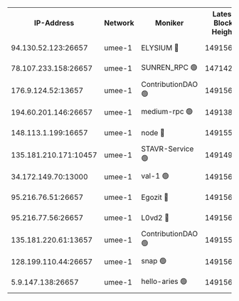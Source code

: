 


<table><tr><th>IP-Address</th><th>Network</th><th>Moniker</th><th>Latest Block Height</th><th>Earliest Block Height</th><th>Catching Up</th><th>Tx Index</th><th>Voting Power</th><th>Scan Time</th></tr><tr><td>94.130.52.123:26657</td><td>umee-1</td><td>ELYSIUM 🔴</td><td>14915659</td><td>3216011</td><td>False</td><td>off</td><td>27034524</td><td>2024-11-26T07:54:06.415275781UTC</td></tr><tr><td>78.107.233.158:26657</td><td>umee-1</td><td>SUNREN_RPC 🟢</td><td>14714211</td><td>13338194</td><td>False</td><td>on</td><td>0</td><td>2024-11-26T07:51:39.410154629UTC</td></tr><tr><td>176.9.124.52:13657</td><td>umee-1</td><td>ContributionDAO 🟢</td><td>14915630</td><td>13924595</td><td>False</td><td>on</td><td>0</td><td>2024-11-26T07:51:24.296637852UTC</td></tr><tr><td>194.60.201.146:26657</td><td>umee-1</td><td>medium-rpc 🟢</td><td>14913818</td><td>14648126</td><td>False</td><td>on</td><td>0</td><td>2024-11-26T07:48:50.904425483UTC</td></tr><tr><td>148.113.1.199:16657</td><td>umee-1</td><td>node 🔴</td><td>14915594</td><td>14696187</td><td>False</td><td>off</td><td>1636217</td><td>2024-11-26T07:48:12.539230132UTC</td></tr><tr><td>135.181.210.171:10457</td><td>umee-1</td><td>STAVR-Service 🟢</td><td>14914992</td><td>14714379</td><td>False</td><td>on</td><td>0</td><td>2024-11-26T07:54:28.122905306UTC</td></tr><tr><td>34.172.149.70:13000</td><td>umee-1</td><td>val-1 🟢</td><td>14915622</td><td>14743001</td><td>False</td><td>off</td><td>0</td><td>2024-11-26T07:50:43.170164992UTC</td></tr><tr><td>95.216.76.51:26657</td><td>umee-1</td><td>Egozit 🔴</td><td>14915659</td><td>14815659</td><td>False</td><td>off</td><td>38567988</td><td>2024-11-26T07:54:06.131815716UTC</td></tr><tr><td>95.216.77.56:26657</td><td>umee-1</td><td>L0vd2 🔴</td><td>14915675</td><td>14815675</td><td>False</td><td>off</td><td>38345449</td><td>2024-11-26T07:55:32.667285999UTC</td></tr><tr><td>135.181.220.61:13657</td><td>umee-1</td><td>ContributionDAO 🟢</td><td>14915591</td><td>14913030</td><td>False</td><td>off</td><td>0</td><td>2024-11-26T07:47:57.924702864UTC</td></tr><tr><td>128.199.110.44:26657</td><td>umee-1</td><td>snap 🟢</td><td>14915671</td><td>14914373</td><td>False</td><td>off</td><td>0</td><td>2024-11-26T07:55:07.979653094UTC</td></tr><tr><td>5.9.147.138:26657</td><td>umee-1</td><td>hello-aries 🟢</td><td>14915622</td><td>14914461</td><td>False</td><td>off</td><td>0</td><td>2024-11-26T07:50:39.724543397UTC</td></tr></table>